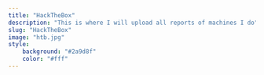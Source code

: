 ```yaml
---
title: "HackTheBox"
description: "This is where I will upload all reports of machines I do"
slug: "HackTheBox"
image: "htb.jpg"
style:
    background: "#2a9d8f"
    color: "#fff"
---
```

